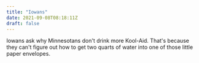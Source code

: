 ```yaml
---
title: "Iowans"
date: 2021-09-08T08:18:11Z
draft: false
---
```


Iowans ask why Minnesotans don't drink more Kool-Aid. That's because they can't figure out how to get two quarts of water into one of those little paper envelopes.
